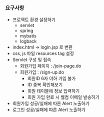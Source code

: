 ### 요구사항
* 프로젝트 환경 설정하기
  * servlet
  * spring
  * mybatis
  * logback
* index.html -> login.jsp 로 변환
* css, js 파일 resources tag 설정
* Servlet 구성 및 접속
  * 회원가입 페이지 : /join-page.do
  * 회원가입 : /sign-up.do
    * 회원ID 6자 이하 가입 불가
    * ID 중복 확인해보기
    * 회원 테이블에 정보 입력하기
    * 회원 가입 완료 시 웰컴 이메일 발송하기
* 회원가입 성공/실패에 따른 Alert 노출하기
* 로그인 성공/실패에 따른 Alert 노출하기
